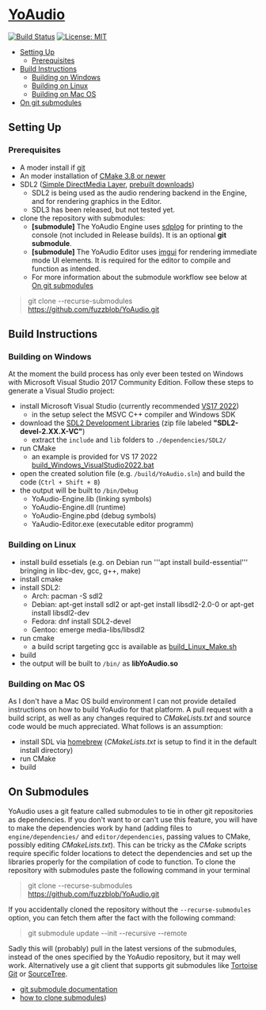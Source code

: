 # [YoAudio](../README.md)
[![Build Status](https://travis-ci.org/fuzzblob/YoAudio.svg?branch=master)](https://travis-ci.org/fuzzblob/YoAudio)  [![License: MIT](https://img.shields.io/badge/License-MIT-yellow.svg)](LICENSE)

- [Setting Up](#setup)
	- [Prerequisites](#prerequisites)
- [Build Instructions](#build)
	- [Building on Windows](#windows)
	- [Building on Linux](#linux)
	- [Building on Mac OS](#macos)
- [On git submodules](#submodules)

## Setting Up <a name="setup"></a>

### Prerequisites <a name="prerequisites"></a>

- A moder install if [git](https://git-scm.com/downloads)
- An moder installation of [CMake 3.8 or newer](https://cmake.org/)
- SDL2 ([Simple DirectMedia Layer](https://www.libsdl.org/), [prebuilt downloads](https://github.com/libsdl-org/SDL/releases))
	- SDL2 is being used as the audio rendering backend in the Engine, and for rendering graphics in the Editor.
	- SDL3 has been released, but not tested yet.
- clone the repository with submodules:
	- **[submodule]** The YoAudio Engine uses [sdplog](https://github.com/gabime/spdlog) for printing to the console (not included in Release builds). It is an optional **git submodule**.
	- **[submodule]** The YoAudio Editor uses [imgui](https://github.com/ocornut/imgui) for rendering immediate mode UI elements. It is required for the editor to compile and function as intended.
	- For more information about the submodule workflow see below at [On git submodules](#submodules)

> git clone --recurse-submodules https://github.com/fuzzblob/YoAudio.git

## Build Instructions <a name="build"></a>

### Building on Windows <a name="windows"></a>

At the moment the build process has only ever been tested on Windows with Microsoft Visual Studio 2017 Community Edition. Follow these steps to generate a Visual Studio project:

- install Microsoft Visual Studio (currently recommended [VS17 2022](https://visualstudio.microsoft.com/thank-you-downloading-visual-studio/?sku=Community&channel=Release&version=VS2022))
	- in the setup select the MSVC C++ compiler and Windows SDK
- download the [SDL2 Development Libraries](https://github.com/libsdl-org/SDL/releases/download/release-2.32.2/SDL2-devel-2.32.2-VC.zip) (zip file labeled **"SDL2-devel-2.XX.X-VC"**)
	- extract the `include` and `lib` folders to `./dependencies/SDL2/`
- run CMake
	- an example is provided for VS 17 2022 [build_Windows_VisualStudio2022.bat](../build_Windows_VisualStudio2022.bat)
- open the created solution file (e.g. `/build/YoAudio.sln`) and build the code (`Ctrl + Shift + B`)
- the output will be built to `/bin/Debug`
	- YoAudio-Engine.lib (linking symbols)
	- YoAudio-Engine.dll (runtime)
	- YoAudio-Engine.pbd (debug symbols)
	- YaAudio-Editor.exe (executable editor programm)

### Building on Linux <a name="linux"></a>

- install build essetials (e.g. on Debian run '''apt install build-essential''' bringing in libc-dev, gcc, g++, make)
- install cmake
- install SDL2:
    - Arch: pacman -S sdl2
    - Debian: apt-get install sdl2 or apt-get install libsdl2-2.0-0 or apt-get install libsdl2-dev
    - Fedora: dnf install SDL2-devel
    - Gentoo: emerge media-libs/libsdl2
- run cmake
	- a build script targeting gcc is available as [build_Linux_Make.sh](../build_Linux_Make.sh)
- build
- the output will be built to `/bin/` as **libYoAudio.so**

### Building on Mac OS <a name="macos"></a>

As I don't have a Mac OS build environment I can not provide detailed instructions on how to build YoAudio for that platform. A pull request with a build script, as well as any changes required to *CMakeLists.txt* and source code would be much appreciated. What follows is an assumption:

- install SDL via [homebrew](https://brew.sh/) (*CMakeLists.txt* is setup to find it in the default install directory)
- run CMake
- build

## On Submodules <a name="submodules"></a>

YoAudio uses a git feature called submodules to tie in other git repositories as dependencies. If you don't want to or can't use this feature, you will have to make the dependencies work by hand (adding files to `engine/dependencies/` and `editor/dependencies`, passing values to CMake, possibly editing *CMakeLists.txt*). This can be tricky as the *CMake* scripts require specific folder locations to detect the dependencies and set up the libraries properly for the compilation of code to function.
To clone the repository with submodules paste the following command in your terminal

> git clone --recurse-submodules https://github.com/fuzzblob/YoAudio.git

If you accidentally cloned the repository without the `--recurse-submodules` option, you can fetch them after the fact with the following command:

> git submodule update --init --recursive --remote

Sadly this will (probably) pull in the latest versions of the submodules, instead of the ones specified by the YoAudio repository, but it may well work.
Alternatively use a git client that supports git submodules like [Tortoise Git](https://tortoisegit.org/) or [SourceTree](https://www.sourcetreeapp.com/).

- [git submodule documentation](https://git-scm.com/book/en/v2/Git-Tools-Submodules)
- [how to clone submodules](https://stackoverflow.com/questions/3796927/how-to-git-clone-including-submodules))
